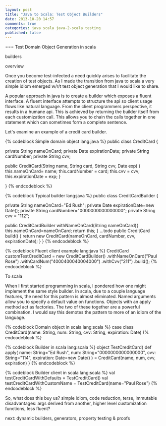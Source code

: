 ```yaml
---
layout: post
title: "Java to Scala: Test Object Builders"
date: 2013-10-20 14:57
comments: true
categories: java scala java-2-scala testing
published: false
---
```


=== Test Domain Object Generation in scala

builders

overview

Once you become test-infected a need quickly arises to facilitate the creation of test objects. As I made the transition from java to scala a very simple idiom emerged w/r/t test object generation that I would like to share. 

A popular approach in java is to create a builder which exposes a fluent interface. A fluent interface attempts to structure the api so client usage flows like natural language. From the client programmers perspective, it results in a humane api.  This is achieved by returning the builder itself from  each customization call. This allows you to chain the calls together in one statement which can sometimes form a complete sentence.

Let's examine an example of a credit card builder.


{% codeblock Simple domain object lang:java %}
public class CreditCard {
 
 private String nameOnCard;
 private Date expirationDate;
 private String cardNumber;
 private String cvv;

 public CreditCard(String name, String card, String cvv, Date exp) {
  this.nameOnCard= name;
  this.cardNumber = card;
  this.cvv = cvv;
  this.expirationDate = exp;
 }

}
{% endcodeblock %}


{% codeblock Typical builder lang:java %}
public class CreditCardBuilder {
 
 private String nameOnCard="Ed Rush";
 private Date expirationDate=new Date();
 private String cardNumber="0000000000000000";
 private String cvv = "112";

 public CreditCardBuilder withNameOnCard(String nameOnCard){
  this.nameOnCard=nameOnCard;
  return this;
 }
...todo
 public CreditCard build() {
  return new CreditCard(nameOnCard, cardNumber, cvv, expirationDate);
 }
}
{% endcodeblock %}

{% codeblock Fluent client example lang:java %}
CreditCard customTestCreditCard = new CreditCardBuilder()
  .withNameOnCard("Paul Rose")
  .withCardNum("4000400040004000")
  .withCvv("211") 
  .build();
{% endcodeblock %}

To scala

When I first started programming in scala, I pondered how one might implement the same style builder. In scala, due to a couple language features, the need for this pattern is almost eliminated. Named arguments allow you to specify a default value on functions. Objects with an apply method act as factories. The two of these together are a powerful combination. I would say this demotes the pattern to more of an idiom of the language.

{% codeblock Domain object in scala lang:scala %}
case class CreditCard(name: String, num: String, cvv: String, expiration: Date)
{% endcodeblock %}

{% codeblock Builder in scala lang:scala %}
object TestCreditCard{
 def apply(
  name: String="Ed Rush",
  num: String="0000000000000000",
  cvv: String="114",
  expiration: Date=new Date()
 ) = CreditCard(name, num, cvv, expiration)
}
{% endcodeblock %}

{% codeblock Builder client in scala lang:scala %}
val testCreditCardWithDefaults = TestCreditCard()
val testCreditCardWithCustomName = TestCreditCard(name="Paul Rose")
{% endcodeblock  %}

So, what does this buy us?
simple idiom, code reduction, terse, immutable
disadvantages: args derived from another, higher level customization functions, less fluent?

next: dynamic builders, generators, property testing & proofs
